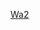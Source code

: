 <!DOCTYPE html>
<html>
<head>
<title> Welcome! </title>
</head>
<body>

<a href="http://dash4703.github.io/wa2.html" target="_blank">Wa2</a>

</body>
</html>


